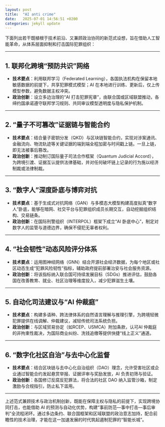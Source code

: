 ```yaml
---
layout: post
title:  "AI anti crime"
date:   2025-07-01 14:56:51 +0200
categories: jekyll update
---
```



下面列出若干既植根于技术前沿、又兼顾政治协同的新范式设想，旨在借助人工智能革命，从体系层面抑制和打击国际犯罪组织：

---

## 1. 联邦化跨境“预防共识”网络

* **技术要点**：利用联邦学习（Federated Learning），各国执法机构在保留本地敏感数据的前提下，共享犯罪模式模型；AI 在本地进行训练、更新后，仅上传模型参数，避免数据主权冲突。
* **政治创新**：设立多边治理的“AI 打击犯罪宪章”，由联合国或区域联盟推动，各缔约国承诺遵守联邦学习规则、共同审议模型透明度与隐私保护机制。

---

## 2. “量子不可篡改”证据链与智能合约

* **技术要点**：结合量子密钥分发（QKD）与区块链智能合约，实现对涉案通讯、金融流向、物流轨迹等关键证据的端到端全程加密与时间戳上链。一旦上链，即无法被事后篡改。
* **政治创新**：推动制订国际量子司法合作框架（Quantum Judicial Accord），为跨境引渡、证据互认提供法律基础，并对任何破坏链上记录的行为施以经济制裁或法律制裁。

---

## 3. “数字人”深度卧底与博弈对抗

* **技术要点**：基于生成式对抗网络（GAN）与多模态大模型构建高度拟真“数字人”卧底，能够在暗网、社交平台与犯罪组织成员长期交互，自动挖掘组织结构、交易链条。
* **政治创新**：在国际刑警组织（INTERPOL）框架下成立“AI 卧底中心”，制定对数字人的监管与道德边界，确保不侵犯无辜者权利。

---

## 4. “社会韧性”动态风险评分体系

* **技术要点**：运用图神经网络（GNN）结合开源社会经济数据，为每个地区或社区动态生成“犯罪风险韧性”指标，辅助政府提前部署治安与社会服务资源。
* **政治创新**：将该指标纳入联合国可持续发展目标（SDGs）推进评估，鼓励各国在改善教育、就业、社区治理等维度投入，减少犯罪滋生土壤。

---

## 5. 自动化司法建议与“AI 仲裁庭”

* **技术要点**：构建多语种、跨法律体系的自然语言理解与推理引擎，为跨境轻微犯罪提供在线调解、仲裁建议，减轻传统司法系统负担。
* **政治创新**：与区域贸易协定（如RCEP、USMCA）附加条款，认可AI 仲裁庭的非拘束性裁决，为国际商业纠纷、洗钱追缴等提供快捷“线上正义”通道。

---

## 6. “数字化社区自治”与去中心化监督

* **技术要点**：结合区块链与去中心化自治组织（DAO）理念，允许受害社区或企业通过智能合约发起悬赏举报、证据评审与奖励发放，AI 负责初筛与验证。
* **政治创新**：各国修订反腐反犯罪法，将合法的社区 DAO 纳入监管沙箱，制定激励与合规指引，防止私下滥用。

---

上述范式兼顾技术与政治机制创新，既能在保障主权与隐私的前提下，实现跨境协同打击，也能借助 AI 的预测与自动化优势，构建“事前防范—事中打击—事后审判”全流程闭环。通过多边条约、联合国框架和区域联盟的政治意志加持，配合前瞻性的技术治理，才能在这一加速发展的时代筑起遏制犯罪的“智能长城”。
